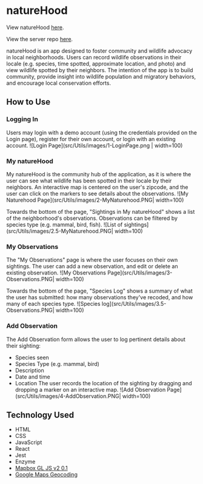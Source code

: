 # natureHood

View natureHood [here](https://naturehood-app.vercel.app/).

View the server repo [here](https://github.com/sallygaller/naturehood-api).

natureHood is an app designed to foster community and wildlife advocacy in local neighborhoods. Users can record wildlife observations in their locale (e.g. species, time spotted, approximate location, and photo) and view wildlife spotted by their neighbors. The intention of the app is to build community, provide insight into wildlife population and migratory behaviors, and encourage local conservation efforts.

## How to Use
### Logging In
Users may login with a demo account (using the credentials provided on the Login page), register for their own account, or login with an existing account. 
![Login Page](src/Utils/images/1-LoginPage.png | width=100)

### My natureHood
My natureHood is the community hub of the application, as it is where the user can see what wildlife has been spotted in their locale by their neighbors. An interactive map is centered on the user's zipcode, and the user can click on the markers to see details about the observations.
![My Naturehood Page](src/Utils/images/2-MyNaturehood.PNG| width=100) 

Towards the bottom of the page, "Sightings in My natureHood" shows a list of the neighborhood's observations. Observations can be filtered by species type (e.g. mammal, bird, fish).
![List of sightings](src/Utils/images/2.5-MyNaturehood.PNG| width=100) 

### My Observations
The "My Observations" page is where the user focuses on their own sightings. The user can add a new observation, and edit or delete an existing observation. 
![My Observations Page](src/Utils/images/3-Observations.PNG| width=100) 

Towards the bottom of the page, "Species Log" shows a summary of what the user has submitted: how many observations they've recoded, and how many of each species type. 
![Species log](src/Utils/images/3.5-Observations.PNG| width=100) 

### Add Observation
The Add Observation form allows the user to log pertinent details about their sighting:
- Species seen
- Species Type (e.g. mammal, bird)
- Description
- Date and time 
- Location 
The user records the location of the sighting by dragging and dropping a marker on an interactive map.
![Add Observation Page](src/Utils/images/4-AddObservation.PNG| width=100) 

## Technology Used
- HTML
- CSS
- JavaScript
- React
- Jest
- Enzyme
- [Mapbox GL JS v2 0.1](https://docs.mapbox.com/mapbox-gl-js/api/)
- [Google Maps Geocoding](https://developers.google.com/maps/documentation/javascript/examples/geocoding-simple)
